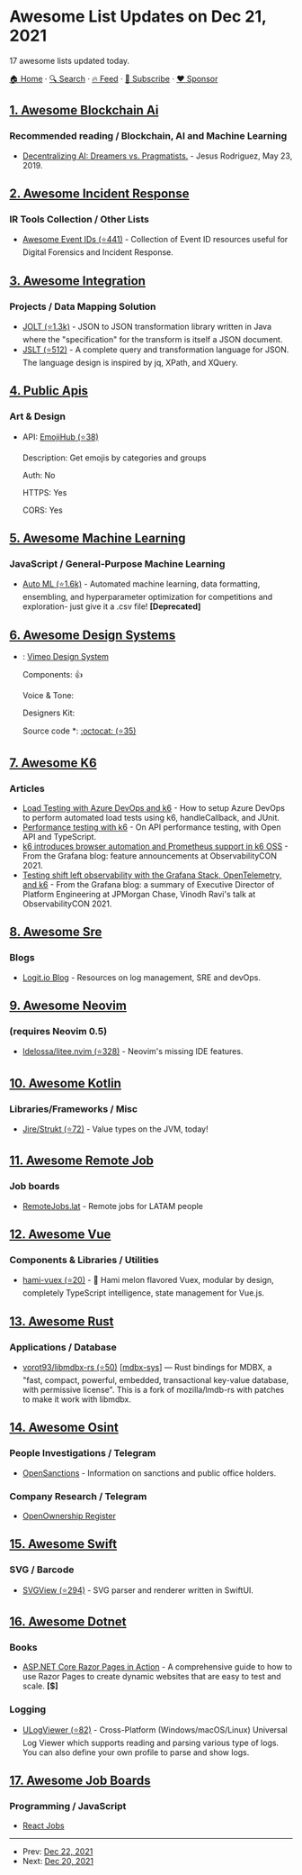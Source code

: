 # Awesome List Updates on Dec 21, 2021

17 awesome lists updated today.

[🏠 Home](/README.md) · [🔍 Search](https://www.trackawesomelist.com/search/) · [🔥 Feed](https://www.trackawesomelist.com/rss.xml) · [📮 Subscribe](https://trackawesomelist.us17.list-manage.com/subscribe?u=d2f0117aa829c83a63ec63c2f&id=36a103854c) · [❤️  Sponsor](https://github.com/sponsors/theowenyoung)



## [1. Awesome Blockchain Ai](/content/steven2358/awesome-blockchain-ai/README.md)

### Recommended reading / Blockchain, AI and Machine Learning

*   [Decentralizing AI: Dreamers vs. Pragmatists.](https://www.linkedin.com/pulse/decentralizing-ai-dreamers-vs-pragmatists-jesus-rodriguez) - Jesus Rodriguez, May 23, 2019.

## [2. Awesome Incident Response](/content/meirwah/awesome-incident-response/README.md)

### IR Tools Collection / Other Lists

*   [Awesome Event IDs (⭐441)](https://github.com/stuhli/awesome-event-ids) - Collection of Event ID resources useful for Digital Forensics and Incident Response.

## [3. Awesome Integration](/content/stn1slv/awesome-integration/README.md)

### Projects / Data Mapping Solution

*   [JOLT (⭐1.3k)](https://github.com/bazaarvoice/jolt) - JSON to JSON transformation library written in Java where the "specification" for the transform is itself a JSON document.
*   [JSLT (⭐512)](https://github.com/schibsted/jslt) - A complete query and transformation language for JSON. The language design is inspired by jq, XPath, and XQuery.

## [4. Public Apis](/content/public-apis/public-apis/README.md)

### Art & Design

- API: [EmojiHub (⭐38)](https://github.com/cheatsnake/emojihub)

  Description: Get emojis by categories and groups

  Auth: No

  HTTPS: Yes

  CORS: Yes



## [5. Awesome Machine Learning](/content/josephmisiti/awesome-machine-learning/README.md)

### JavaScript / General-Purpose Machine Learning

*   [Auto ML (⭐1.6k)](https://github.com/ClimbsRocks/auto_ml) - Automated machine learning, data formatting, ensembling, and hyperparameter optimization for competitions and exploration- just give it a .csv file! **\[Deprecated]**

## [6. Awesome Design Systems](/content/alexpate/awesome-design-systems/README.md)

- : [Vimeo Design System](https://vimeo.github.io/iris/)

  Components: 👍

  Voice & Tone: 

  Designers Kit: 

  Source code \*: [:octocat: (⭐35)](https://github.com/vimeo/iris)



## [7. Awesome K6](/content/grafana/awesome-k6/README.md)

### Articles

*   [Load Testing with Azure DevOps and k6](https://medium.com/microsoftazure/load-testing-with-azure-devops-and-k6-839be039b68a) - How to setup Azure DevOps to perform automated load tests using k6, handleCallback, and JUnit.
*   [Performance testing with k6](https://blog.shanelee.name/2021/12/15/performance-testing-with-k6/) - On API performance testing, with Open API and TypeScript.
*   [k6 introduces browser automation and Prometheus support in k6 OSS](https://grafana.com/blog/2021/11/24/k6-introduces-browser-automation-and-prometheus-support-in-k6-oss/) - From the Grafana blog: feature announcements at ObservabilityCON 2021.
*   [Testing shift left observability with the Grafana Stack, OpenTelemetry, and k6](https://grafana.com/blog/2021/12/06/testing-shift-left-observability-with-the-grafana-stack-opentelemetry-and-k6/) - From the Grafana blog: a summary of Executive Director of Platform Engineering at JPMorgan Chase, Vinodh Ravi's talk at ObservabilityCON 2021.

## [8. Awesome Sre](/content/dastergon/awesome-sre/README.md)

### Blogs

*   [Logit.io Blog](https://logit.io/blog) - Resources on log management, SRE and devOps.

## [9. Awesome Neovim](/content/rockerBOO/awesome-neovim/README.md)

### (requires Neovim 0.5)

*   [ldelossa/litee.nvim (⭐328)](https://github.com/ldelossa/litee.nvim) - Neovim's missing IDE features.

## [10. Awesome Kotlin](/content/KotlinBy/awesome-kotlin/README.md)

### Libraries/Frameworks / Misc

*   [Jire/Strukt (⭐72)](https://github.com/Jire/Strukt) - Value types on the JVM, today!

## [11. Awesome Remote Job](/content/lukasz-madon/awesome-remote-job/README.md)

### Job boards

*   [RemoteJobs.lat](https://remotejobs.lat/) -  Remote jobs for LATAM people

## [12. Awesome Vue](/content/vuejs/awesome-vue/README.md)

### Components & Libraries / Utilities

*   [hami-vuex (⭐20)](https://github.com/guyskk/hami-vuex) - 🍈 Hami melon flavored Vuex, modular by design, completely TypeScript intelligence, state management for Vue.js.

## [13. Awesome Rust](/content/rust-unofficial/awesome-rust/README.md)

### Applications / Database

*   [vorot93/libmdbx-rs (⭐50)](https://github.com/vorot93/libmdbx-rs) \[[mdbx-sys](https://crates.io/crates/mdbx-sys)] — Rust bindings for MDBX, a "fast, compact, powerful, embedded, transactional key-value database, with permissive license". This is a fork of mozilla/lmdb-rs with patches to make it work with libmdbx.

## [14. Awesome Osint](/content/jivoi/awesome-osint/README.md)

### People Investigations / Telegram

*   [OpenSanctions](https://www.opensanctions.org/search/) - Information on sanctions and public office holders.

### Company Research / Telegram

*   [OpenOwnership Register](https://register.openownership.org/)

## [15. Awesome Swift](/content/matteocrippa/awesome-swift/README.md)

### SVG / Barcode

*   [SVGView (⭐294)](https://github.com/exyte/SVGView) - SVG parser and renderer written in SwiftUI.

## [16. Awesome Dotnet](/content/quozd/awesome-dotnet/README.md)

### Books

*   [ASP.NET Core Razor Pages in Action](https://www.manning.com/books/asp-net-core-razor-pages-in-action) - A comprehensive guide to how to use Razor Pages to create dynamic websites that are easy to test and scale. **\[$]**

### Logging

*   [ULogViewer (⭐82)](https://github.com/carina-studio/ULogViewer) - Cross-Platform (Windows/macOS/Linux) Universal Log Viewer which supports reading and parsing various type of logs. You can also define your own profile to parse and show logs.

## [17. Awesome Job Boards](/content/tramcar/awesome-job-boards/README.md)

### Programming / JavaScript

*   [React Jobs](https://reactjsjob.com)

---

- Prev: [Dec 22, 2021](/content/2021/12/22/README.md)
- Next: [Dec 20, 2021](/content/2021/12/20/README.md)